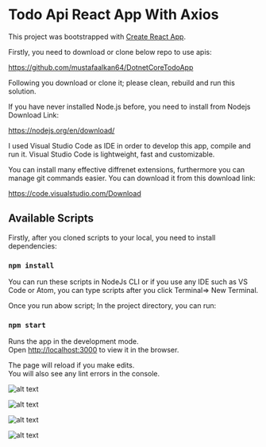 # Todo Api React App With Axios

This project was bootstrapped with [Create React App](https://github.com/facebook/create-react-app).

Firstly, you need to download or clone below repo to use apis:

https://github.com/mustafaalkan64/DotnetCoreTodoApp

Following you download or clone it; please clean, rebuild and run this solution.

If you have never installed Node.js before, you need to install from Nodejs Download Link:

https://nodejs.org/en/download/

I used Visual Studio Code as IDE in order to develop this app, compile and run it.
Visual Studio Code is lightweight, fast and customizable.

You can install many effective diffrenet extensions, furthermore you can manage git commands easier.
You can download it from this download link:

https://code.visualstudio.com/Download

## Available Scripts

Firstly, after you cloned scripts to your local, you need to install dependencies:

### `npm install`

You can run these scripts in NodeJs CLI or if you use any IDE such as VS Code or Atom,
you can type scripts after you click Terminal=> New Terminal. 

Once you run abow script; In the project directory, you can run:

### `npm start`

Runs the app in the development mode.<br />
Open [http://localhost:3000](http://localhost:3000) to view it in the browser.

The page will reload if you make edits.<br />
You will also see any lint errors in the console.

![alt text](https://i.ibb.co/WtWVJTy/Ekran-Al-nt-s-3.png)

![alt text](https://i.ibb.co/gTzQjPg/Ekran-Al-nt-s-3.png)

![alt text](https://i.ibb.co/GHyJrHn/Ekran-Al-nt-s-5.png)

![alt text](https://i.ibb.co/MRf4Zv3/Ekran-Al-nt-s-6.png)

